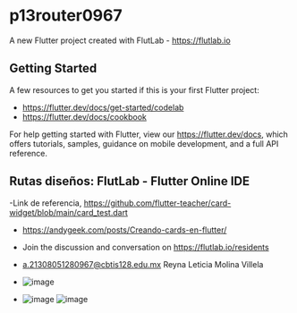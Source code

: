 # p13router0967

A new Flutter project created with FlutLab - https://flutlab.io

## Getting Started

A few resources to get you started if this is your first Flutter project:

- https://flutter.dev/docs/get-started/codelab
- https://flutter.dev/docs/cookbook

For help getting started with Flutter, view our
https://flutter.dev/docs, which offers tutorials,
samples, guidance on mobile development, and a full API reference.

## Rutas diseños: FlutLab - Flutter Online IDE

-Link de referencia, https://github.com/flutter-teacher/card-widget/blob/main/card_test.dart
- https://andygeek.com/posts/Creando-cards-en-flutter/
- Join the discussion and conversation on https://flutlab.io/residents

- a.21308051280967@cbtis128.edu.mx Reyna Leticia Molina Villela

- ![image](https://github.com/MolinaVRL128/Act14-rutas0967/assets/143743724/da745a95-79e3-4750-bb14-b354f6642369)
- ![image](https://github.com/MolinaVRL128/Act14-rutas0967/assets/143743724/4206c3b2-7c49-4cde-89b7-880189588bfc) ![image](https://github.com/MolinaVRL128/Act14-rutas0967/assets/143743724/73e908d9-e67a-449d-a273-98699aefaef9)



